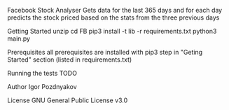 Facebook Stock Analyser
  Gets data for the last 365 days and for each day predicts the stock priced based on the stats from the three previous days

Getting Started
  unzip
  cd FB
  pip3 install -t lib -r requirements.txt
  python3 main.py

Prerequisites
  all prerequisites are installed with pip3 step in "Geting Started" section (listed in requirements.txt)

Running the tests
  TODO

Author
  Igor Pozdnyakov

License
  GNU General Public License v3.0